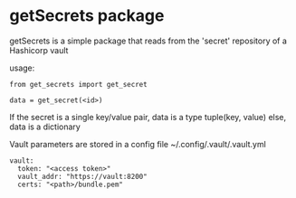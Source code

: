 # getSecrets package

getSecrets is a simple package that reads from the 'secret' repository of a Hashicorp vault

usage:

```
from get_secrets import get_secret

data = get_secret(<id>)
```

If the secret is a single key/value pair, data is a type tuple(key, value)
else, data is a dictionary

Vault parameters are stored in a config file ~/.config/.vault/.vault.yml

```
vault:
  token: "<access token>"
  vault_addr: "https://vault:8200"
  certs: "<path>/bundle.pem"
```